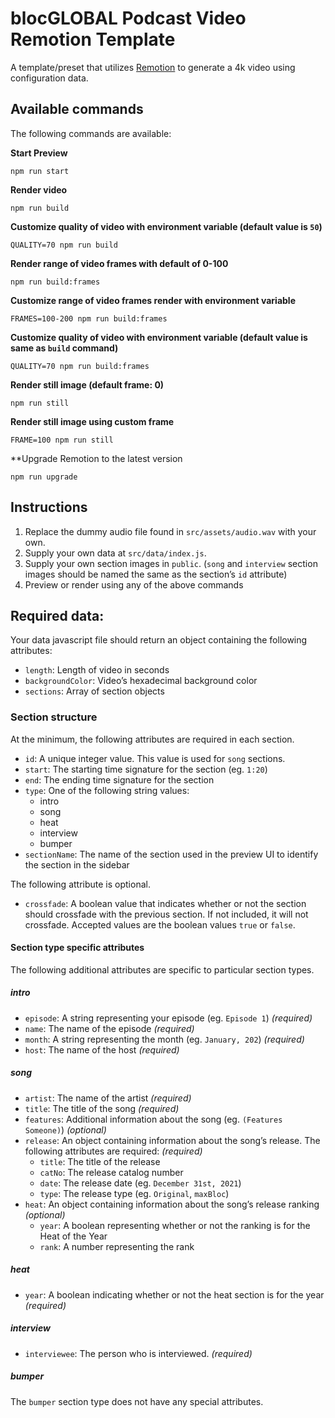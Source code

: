 # blocGLOBAL Podcast Video Remotion Template

A template/preset that utilizes [Remotion](https://www.remotion.dev) to generate a 4k video using configuration data.

## Available commands

The following commands are available:

**Start Preview**

```console
npm run start
```

**Render video**

```console
npm run build
```

**Customize quality of video with environment variable (default value is `50`)**

```console
QUALITY=70 npm run build
```

**Render range of video frames with default of 0-100**

```console
npm run build:frames
```

**Customize range of video frames render with environment variable**

```console
FRAMES=100-200 npm run build:frames
```

**Customize quality of video with environment variable (default value is same as `build` command)**

```console
QUALITY=70 npm run build:frames
```

**Render still image (default frame: 0)**

```console
npm run still
```

**Render still image using custom frame**

```console
FRAME=100 npm run still
```

**Upgrade Remotion to the latest version
```console
npm run upgrade
```

## Instructions

1. Replace the dummy audio file found in `src/assets/audio.wav` with your own.
2. Supply your own data at `src/data/index.js`.
3. Supply your own section images in `public`. (`song` and `interview` section images should be named the same as the section’s `id` attribute)
4. Preview or render using any of the above commands

## Required data:

Your data javascript file should return an object containing the following attributes:

- `length`: Length of video in seconds
- `backgroundColor`: Video’s hexadecimal background color
- `sections`: Array of section objects

### Section structure

At the minimum, the following attributes are required in each section.

- `id`: A unique integer value. This value is used for `song` sections.
- `start`: The starting time signature for the section (eg. `1:20`)
- `end`: The ending time signature for the section
- `type`: One of the following string values:
  - intro
  - song
  - heat
  - interview
  - bumper
- `sectionName`: The name of the section used in the preview UI to identify the section in the sidebar

The following attribute is optional.

- `crossfade`: A boolean value that indicates whether or not the section should crossfade with the previous section. If not included, it will not crossfade. Accepted values are the boolean values `true` or `false`.

#### Section type specific attributes

The following additional attributes are specific to particular section types.

##### intro

- `episode`: A string representing your episode (eg. `Episode 1`) _(required)_
- `name`: The name of the episode _(required)_
- `month`: A string representing the month (eg. `January, 202`) _(required)_
- `host`: The name of the host _(required)_

##### song

- `artist`: The name of the artist _(required)_
- `title`: The title of the song _(required)_
- `features`: Additional information about the song (eg. `(Features Someone)`) _(optional)_
- `release`: An object containing information about the song’s release. The following attributes are required: _(required)_
  - `title`: The title of the release
  - `catNo`: The release catalog number
  - `date`: The release date (eg. `December 31st, 2021`)
  - `type`: The release type (eg. `Original`, `maxBloc`)
- `heat`: An object containing information about the song’s release ranking _(optional)_
  - `year`: A boolean representing whether or not the ranking is for the Heat of the Year
  - `rank`: A number representing the rank

##### heat

- `year`: A boolean indicating whether or not the heat section is for the year _(required)_

##### interview

- `interviewee`: The person who is interviewed. _(required)_

##### bumper

The `bumper` section type does not have any special attributes.

